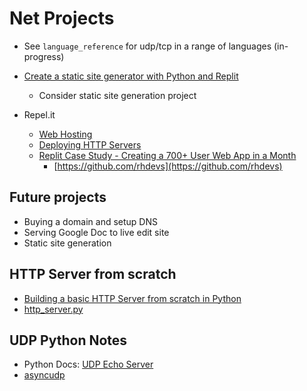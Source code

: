 Net Projects
============

* See `language_reference` for udp/tcp in a range of languages (in-progress)

* [Create a static site generator with Python and Replit](https://docs.replit.com/tutorials/16-static-site-generator)
    * Consider static site generation project

* Repel.it
    * [Web Hosting](https://docs.replit.com/repls/web-hosting)
    * [Deploying HTTP Servers](https://docs.replit.com/repls/http-servers)
    * [Replit Case Study - Creating a 700+ User Web App in a Month](https://blog.replit.com/fast-dev)
        * [https://github.com/rhdevs](https://github.com/rhdevs)

Future projects
---------------
* Buying a domain and setup DNS
* Serving Google Doc to live edit site
* Static site generation

HTTP Server from scratch
------------------------

* [Building a basic HTTP Server from scratch in Python](https://www.codementor.io/@joaojonesventura/building-a-basic-http-server-from-scratch-in-python-1cedkg0842)
* [http_server.py](./http_server.py)

UDP Python Notes
----------------

* Python Docs: [UDP Echo Server](https://docs.python.org/3/library/asyncio-protocol.html#udp-echo-server)
* [asyncudp](https://github.com/eerimoq/asyncudp)

